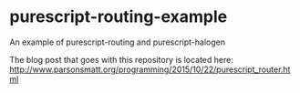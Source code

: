 # purescript-routing-example

An example of purescript-routing and purescript-halogen

The blog post that goes with this repository is located here: http://www.parsonsmatt.org/programming/2015/10/22/purescript_router.html
